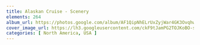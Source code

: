 ```yaml
---
title: Alaskan Cruise - Scenery
elements: 264
album_url: https://photos.google.com/album/AF1QipNhELrUxZyjWar4GK3OvqhwSz4-xsBHLuRM6Rx3
cover_image_url: https://lh3.googleusercontent.com/ckF9tJamPG2TOJKoBO-sVMQ6X30FlUwD_t1pz9QYwgZOzN6iO-PVBnvDPuegcWKtJoAhzH920Bu7X9bMAiNWZTrpuW_alkDvsH-BWqJEW_VFWCRaEv6ZrybTnVqJDF3P33QhvcKbpNdiKlYuywDSP7tWrjibJ0JdGGyWE_ZrwLPnDxzSvxic5jx4tC_JyWuJxOCaC7vq-YTP2Rm5yE-syezvDzUsKgik5GN8iVB9fdeo2VNtSv554mL5kTkJmLF6XDuZJpJQd5h1UxkomRuuU3AbZb79CRFShraKghVAJXM9upeFBxgXtK5yf8F6QXaqgBnx_K9aKaHqsMRw8iaHelwnIX4yG3qgQs_keSTgsMY_6Vdro3oTg6pbD-pskFaRGxWiw2p2wEVGYeHPhFibgh3SlYjT-6owhkOXEYULIF7m2Cle6mgpIBwZ6BzmYhla1rx1bzD1L4gCZ3ox3Ll3Urb08fjg1_JssiG5_y8DpDj7Y4nQMOk2LUVlM0CtCKoWbGiijbA76KA_-vUw2g9JimikVW_tia5ocftzgiegZ0pJtmbF2eDGYOVFXobbL4FGYp3V248xxlU0MY4GcLMinZ4m8Ppufw48hfhe3iLBuFGDvR_hkS1K5uG4OI5APGD51Us1W7jQVtQprhr2BjA5sLCP=s195-p-k-no
categories: [ North America, USA ]
---
```

